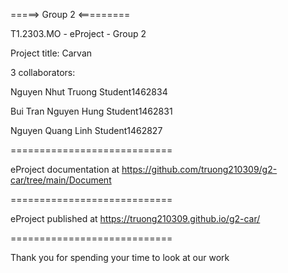 =====> Group 2 <=========

T1.2303.MO - eProject - Group 2

Project title: Carvan

3 collaborators:

Nguyen Nhut Truong         Student1462834 

Bui Tran Nguyen Hung       Student1462831

Nguyen Quang Linh          Student1462827

============================

eProject documentation at https://github.com/truong210309/g2-car/tree/main/Document

============================

eProject published at https://truong210309.github.io/g2-car/

============================

Thank you for spending your time to look at our work
